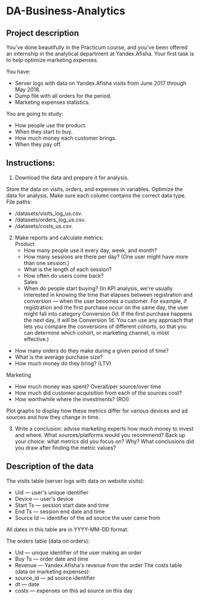 # DA-Business-Analytics

## Project description
You've done beautifully in the Practicum course, and you've been offered an internship in the analytical department at Yandex.Afisha. Your first task is to help optimize marketing expenses.

You have:
  - Server logs with data on Yandex.Afisha visits from June 2017 through May 2018.  
  - Dump file with all orders for the period.  
  - Marketing expenses statistics.  

You are going to study:  
  - How people use the product.  
  - When they start to buy.  
  - How much money each customer brings.  
  - When they pay off.  
  
## Instructions:
1. Download the data and prepare it for analysis. 

Store the data on visits, orders, and expenses in variables. Optimize the data for analysis. Make sure each column contains the correct data type.
File paths:
  - /datasets/visits_log_us.csv.   
  - /datasets/orders_log_us.csv.   
  - /datasets/costs_us.csv.  
  
2. Make reports and calculate metrics:  
  Product  
    - How many people use it every day, week, and month?  
    - How many sessions are there per day? (One user might have more than one session.)  
    - What is the length of each session?  
    - How often do users come back?  
  Sales
    - When do people start buying? (In KPI analysis, we're usually interested in knowing the time that elapses between registration and conversion — when the user becomes a customer. For example, if registration and the first purchase occur on the same day, the user might fall into category Conversion 0d. If the first purchase happens the next day, it will be Conversion 1d. You can use any approach that lets you compare the conversions of different cohorts, so that you can determine which cohort, or marketing channel, is most effective.)
  - How many orders do they make during a given period of time?  
  - What is the average purchase size?  
  - How much money do they bring? (LTV)  
 
 Marketing
   - How much money was spent? Overall/per source/over time  
   - How much did customer acquisition from each of the sources cost?  
   - How worthwhile where the investments? (ROI)  
   
  Plot graphs to display how these metrics differ for various devices and ad sources and how they change in time.  

3. Write a conclusion: advise marketing experts how much money to invest and where.
What sources/platforms would you recommend? Back up your choice: what metrics did you focus on? Why? What conclusions did you draw after finding the metric values?

## Description of the data
The visits table (server logs with data on website visits):
 - Uid — user's unique identifier
 - Device — user's device
 - Start Ts — session start date and time
 - End Ts — session end date and time
 - Source Id — identifier of the ad source the user came from

All dates in this table are in YYYY-MM-DD format.

The orders table (data on orders):
  - Uid — unique identifier of the user making an order
  - Buy Ts — order date and time
  - Revenue — Yandex.Afisha's revenue from the order
The costs table (data on marketing expenses):
  - source_id — ad source identifier
  - dt — date
  - costs — expenses on this ad source on this day

